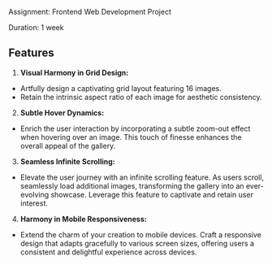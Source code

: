 Assignment: Frontend Web Development Project

Duration: 1 week

##  Features

1. **Visual Harmony in Grid Design:**
- Artfully design a captivating grid layout featuring 16 images.
- Retain the intrinsic aspect ratio of each image for aesthetic consistency.

2. **Subtle Hover Dynamics:**
- Enrich the user interaction by incorporating a subtle zoom-out effect when hovering
over an image. This touch of finesse enhances the overall appeal of the gallery.

3. **Seamless Infinite Scrolling:**
- Elevate the user journey with an infinite scrolling feature. As users scroll, seamlessly
load additional images, transforming the gallery into an ever-evolving showcase.
Leverage this feature to captivate and retain user interest.

4. **Harmony in Mobile Responsiveness:**
- Extend the charm of your creation to mobile devices. Craft a responsive design that
adapts gracefully to various screen sizes, offering users a consistent and delightful
experience across devices.